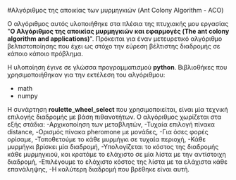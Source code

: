 #Αλγόριθμος της αποικίας των μυρμηγκιών (Ant Colony Algorithm - ACO)

Ο αλγόριθμος αυτός υλοποιήθηκε στα πλέσια της πτυχιακής μου εργασίας "**Ο Αλγόριθμος της αποικίας μυρμηγκιών και εφαρμογές (The ant colony algorithm and applications)**".
Πρόκειται για έναν μετευρετικό αλγόριθμο βελτιστοποίησης που έχει ως στόχο την εύρεση βέλτιστης διαδρομής σε κάποιο κάποιο πρόβλημα.

Η υλοποίηση έγινε σε γλώσσα προγραμματισμού **python**.
Βιβλιοθήκες που χρησιμοποιήθηκαν για την εκτέλεση του αλγόριθμου:
- math
- numpy

Η συνάρτηση **roulette_wheel_select** που χρησιμοποιείται, είναι μία τεχνική επιλογής διαδρομής με βάση πιθανοτήτων.
Ο αλγόριθμος χωρίζεται στα εξής στάδια:
-Αρχικοποίηση των μεταβλητών,
-Τυχαία επιλογή πίνακα distance,
-Ορισμός πίνακα pheromone με μονάδες,
-Για όσες φορές ορίσαμε,
-Τοποθετούμε το κάθε μυρμήγκι σε τυχαία περιοχή,
-Κάθε μυρμήγκι βρίσκει μία διαδρομή,
-Υπολογίζεται το κόστος της διαδρομής κάθε μυρμηγκιού, και κρατάμε το ελάχιστο σε μία λίστα με την αντίστοιχη διαδρομή,
-Επιλέγουμε το ελάχιστο κόστος της λίστα με τα ελάχιστα κάθε επανάληψης,
-Η καλύτερη διαδρομή που βρέθηκε είναι αυτή.



